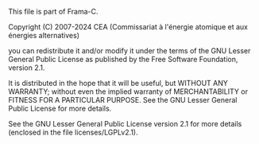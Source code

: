 
This file is part of Frama-C.

Copyright (C) 2007-2024
  CEA (Commissariat à l'énergie atomique et aux énergies
       alternatives)

you can redistribute it and/or modify it under the terms of the GNU
Lesser General Public License as published by the Free Software
Foundation, version 2.1.

It is distributed in the hope that it will be useful,
but WITHOUT ANY WARRANTY; without even the implied warranty of
MERCHANTABILITY or FITNESS FOR A PARTICULAR PURPOSE.  See the
GNU Lesser General Public License for more details.

See the GNU Lesser General Public License version 2.1
for more details (enclosed in the file licenses/LGPLv2.1).
